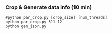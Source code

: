 ### Crop & Generate data info (10 min)

````shell
#python par_crop.py [crop_size] [num_threads]
python par_crop.py 511 12
python gen_json.py
````
